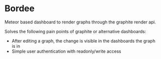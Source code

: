 Bordee
======

Meteor based dashboard to render graphs through the graphite render api.

Solves the following pain points of graphite or alternative dashboards:

* After editing a graph, the change is visible in the dashboards the graph is in
* Simple user authentication with readonly/write access
